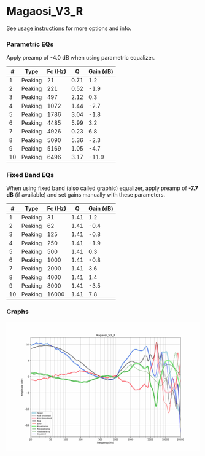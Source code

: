 # Magaosi_V3_R
See [usage instructions](https://github.com/jaakkopasanen/AutoEq#usage) for more options and info.

### Parametric EQs
Apply preamp of -4.0 dB when using parametric equalizer.

|   # | Type    |   Fc (Hz) |    Q |   Gain (dB) |
|-----|---------|-----------|------|-------------|
|   1 | Peaking |        21 | 0.71 |         1.2 |
|   2 | Peaking |       221 | 0.52 |        -1.9 |
|   3 | Peaking |       497 | 2.12 |         0.3 |
|   4 | Peaking |      1072 | 1.44 |        -2.7 |
|   5 | Peaking |      1786 | 3.04 |        -1.8 |
|   6 | Peaking |      4485 | 5.99 |         3.2 |
|   7 | Peaking |      4926 | 0.23 |         6.8 |
|   8 | Peaking |      5090 | 5.36 |        -2.3 |
|   9 | Peaking |      5169 | 1.05 |        -4.7 |
|  10 | Peaking |      6496 | 3.17 |       -11.9 |

### Fixed Band EQs
When using fixed band (also called graphic) equalizer, apply preamp of **-7.7 dB** (if available) and set gains manually with these parameters.

|   # | Type    |   Fc (Hz) |    Q |   Gain (dB) |
|-----|---------|-----------|------|-------------|
|   1 | Peaking |        31 | 1.41 |         1.2 |
|   2 | Peaking |        62 | 1.41 |        -0.4 |
|   3 | Peaking |       125 | 1.41 |        -0.8 |
|   4 | Peaking |       250 | 1.41 |        -1.9 |
|   5 | Peaking |       500 | 1.41 |         0.3 |
|   6 | Peaking |      1000 | 1.41 |        -0.8 |
|   7 | Peaking |      2000 | 1.41 |         3.6 |
|   8 | Peaking |      4000 | 1.41 |         1.4 |
|   9 | Peaking |      8000 | 1.41 |        -3.5 |
|  10 | Peaking |     16000 | 1.41 |         7.8 |

### Graphs
![](./Magaosi_V3_R.png)
